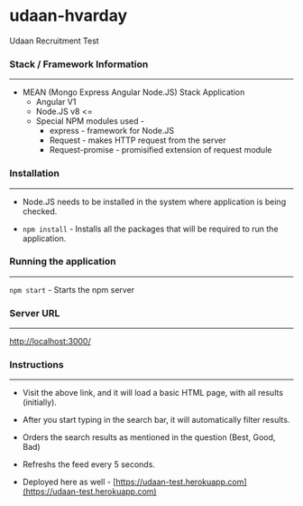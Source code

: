 # udaan-hvarday
Udaan Recruitment Test

### Stack / Framework Information
---

* MEAN (Mongo Express Angular Node.JS) Stack Application
    * Angular V1
    * Node.JS v8 <=
    * Special NPM modules used -
        * express - framework for Node.JS
        * Request - makes HTTP request from the server
        * Request-promise - promisified extension of request module

### Installation 
---
* Node.JS needs to be installed in the system where application is being checked.

* ```npm install``` - Installs all the packages that will be required to run the application.

### Running the application
---

```npm start``` - Starts the npm server

### Server URL
---

[http://localhost:3000/](http://localhost:3000/)

### Instructions
---

* Visit the above link, and it will load a basic HTML page, with all results (initially).

* After you start typing in the search bar, it will automatically filter results.

* Orders the search results as mentioned in the question (Best, Good, Bad)

* Refreshs the feed every 5 seconds.

* Deployed here as well - [https://udaan-test.herokuapp.com](https://udaan-test.herokuapp.com)